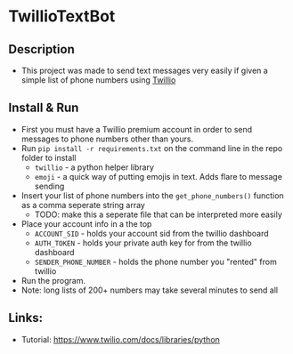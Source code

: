 # TwillioTextBot

## Description
* This project was made to send text messages very easily if given a simple list of phone numbers using [Twillio](https://www.twilio.com/messaging)

## Install & Run
* First you must have a Twillio premium account in order to send messages to phone numbers other than yours.
* Run `pip install -r requirements.txt` on the command line in the repo folder to install
  * `twillio` - a python helper library
  * `emoji` - a quick way of putting emojis in text. Adds flare to message sending
* Insert your list of phone numbers into the `get_phone_numbers()` function as a comma seperate string array
  * TODO: make this a seperate file that can be interpreted more easily
* Place your account info in a the top
  * `ACCOUNT_SID` - holds your account sid from the twillio dashboard
  * `AUTH_TOKEN` - holds your private auth key for from the twillio dashboard
  * `SENDER_PHONE_NUMBER` - holds the phone number you "rented" from twillio
* Run the program.
* Note: long lists of 200+ numbers may take several minutes to send all

## Links:
* Tutorial: https://www.twilio.com/docs/libraries/python
